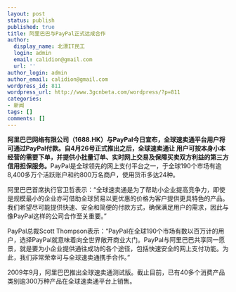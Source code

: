 ```yaml
---
layout: post
status: publish
published: true
title: 阿里巴巴与PayPal正式达成合作
author:
  display_name: 北漂IT民工
  login: admin
  email: calidion@gmail.com
  url: ''
author_login: admin
author_email: calidion@gmail.com
wordpress_id: 811
wordpress_url: http://www.3gcnbeta.com/wordpress/?p=811
categories:
- 新闻
tags: []
comments: []
---
```

<p><strong>阿里巴巴网络有限公司（1688.HK）与PayPal今日宣布，全球速卖通平台用户将可通过PayPal付款。自4月26号正式推出之后，全球速卖通让 用户可按本身小本经营的需要下单，并提供小批量订单、实时网上交易及保障买卖双方利益的第三方信用担保服务。</strong>PayPal是全球领先的网上支付平台之一，于全球190个市场有逾8,400多万个活跃账户和约800万名商户，使用货币多达24种。</p>
<p>阿里巴巴首席执行官卫哲表示：&ldquo;全球速卖通是为了帮助小企业提高竞争力，即使是规模最小的企业亦可借助全球贸易以更优惠的价格为客户提供更具特色的产品。我们希望尽可能提供快速、安全和简便的付款方式，确保满足用户的需求，因此与像PayPal这样的公司合作至关重要。&rdquo;</p>
<p>PayPal总裁Scott Thompson表示：&ldquo;PayPal在全球190个市场有数以百万计的用户，选择PayPal就意味着向全世界敞开商业大门。PayPal与阿里巴巴共享同一愿景，就是要为小企业提供通往成功的各个途径，包括快速安全的网上支付功能。为此，我们非常荣幸可与全球速卖通携手合作。&rdquo;</p>
<p>2009年9月，阿里巴巴推出全球速卖通测试版。截止目前，已有40多个消费产品类别逾300万种产品在全球速卖通平台上销售。</p>

